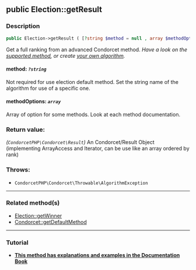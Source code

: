 ## public Election::getResult

### Description    

```php
public Election->getResult ( [?string $method = null , array $methodOptions = []] ): CondorcetPHP\Condorcet\Result
```

Get a full ranking from an advanced Condorcet method.
*Have a look on the [supported method](https://github.com/julien-boudry/Condorcet/wiki/I-%23-Installation-%26-Basic-Configuration-%23-2.-Condorcet-Methods), or create [your own algorithm](https://github.com/julien-boudry/Condorcet/wiki/III-%23-C.-Extending-Condorcet-%23-1.-Add-your-own-ranking-algorithm).*
    

#### **method:** *```?string```*   
Not required for use election default method. Set the string name of the algorithm for use of a specific one.    


#### **methodOptions:** *```array```*   
Array of option for some methods. Look at each method documentation.    


### Return value:   

*(```CondorcetPHP\Condorcet\Result```)* An Condorcet/Result Object (implementing ArrayAccess and Iterator, can be use like an array ordered by rank)



### Throws:   

* ```CondorcetPHP\Condorcet\Throwable\AlgorithmException```

---------------------------------------

### Related method(s)      

* [Election::getWinner](/Docs/MethodsReferences/Election%20Class/public%20Election--getWinner.md)    
* [Condorcet::getDefaultMethod](/Docs/MethodsReferences/Condorcet%20Class/public%20Condorcet--getDefaultMethod.md)    

---------------------------------------

### Tutorial

* **[This method has explanations and examples in the Documentation Book](https://www.condorcet.io#/3.AsPhpLibrary/6.Results/2.FullRanking)**    
